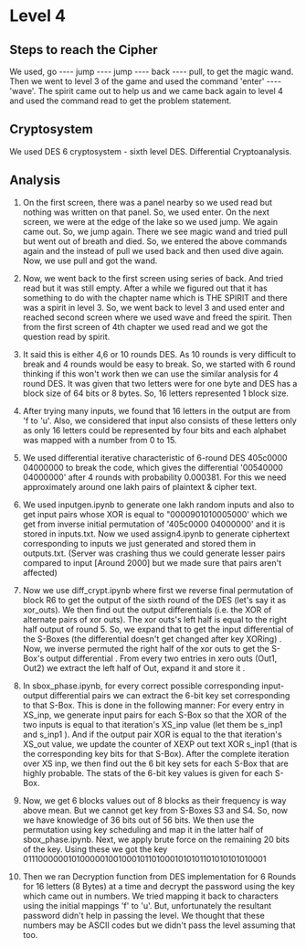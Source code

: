 # Level 4
## Steps to reach the Cipher
We used, go ---- jump ---- jump ---- back ---- pull, to get the magic wand. Then we went to level 3 of the game and used the command 'enter' ---- 'wave'. The spirit came out to help us and we came back again to level 4 and used the command read to get the problem statement.
## Cryptosystem
We used DES 6 cryptosystem - sixth level DES. Differential Cryptoanalysis.
## Analysis
1) On the first screen, there was a panel nearby so we used read but nothing was written on that panel. So, we used enter. On the next screen, we were at the edge of the lake so we used jump. We again came out. So, we jump again. There we see magic wand and tried pull but went out of breath and died. So, we entered the above commands again and the instead of pull we used back and then used dive again. Now, we use pull and got the wand.

2) Now, we went back to the first screen using series of back. And tried read but it was still empty. After a while we figured out that it has something to do with the chapter name which is THE SPIRIT and there was a spirit in level 3.
So, we went back to level 3 and used enter and reached second screen where we used wave and freed the spirit. Then from the first screen of 4th chapter we used read and we got the question read by spirit.

3) It said this is either 4,6 or 10 rounds DES. As 10 rounds is very difficult to break and 4 rounds would be easy to break. So, we started with 6 round thinking if this won't work then we can use the similar analysis for 4 round DES.
It was given that two letters were for one byte and DES has a block size of 64 bits or 8 bytes. So, 16 letters represented 1 block size.

4) After trying many inputs, we found that 16 letters in the output are from 'f to 'u'. Also, we considered that input also consists of these letters only as only 16 letters could be represented by four bits and each alphabet was mapped with a number from 0 to 15.

5) We used differential iterative characteristic of 6-round DES 405c0000 04000000 to break the code, which gives the differential '00540000 04000000' after 4 rounds with probability 0.000381. For this we need approximately around one lakh pairs of plaintext & cipher text.

6) We used inputgen.ipynb to generate one lakh random inputs and also to get input pairs whose XOR is equal to "0000901010005000' which we get from inverse initial permutation of '405c0000 04000000' and it is stored in inputs.txt. Now we used assign4.ipynb to generate ciphertext corresponding to inputs we just generated and stored them in outputs.txt. (Server was crashing thus we could generate lesser pairs compared to input [Around 2000] but we made sure that pairs aren't affected)

7) Now we use diff_crypt.ipynb where first we reverse final permutation of block R6 to get the output of the sixth round of the DES (let's say it as xor_outs). We then find out the output differentials (i.e. the XOR of alternate pairs of xor outs). The xor outs's left half is equal to the right half output of round 5. So, we expand that to get the input differential of the S-Boxes (the differential doesn't get changed after key XORing) . Now, we inverse permuted the right half of the xor outs to get the S-Box's output differential . From every two entries in xero outs (Out1, Out2) we extract the left half of Out, expand it and store it . 

8) In sbox_phase.ipynb, for every correct possible corresponding input-output differential pairs we can extract the 6-bit key set corresponding to that S-Box. This is done in the following manner: For every entry in XS_inp, we generate input pairs for each S-Box so that the XOR of the two inputs is equal to that iteration's XS_inp value (let them be s_inp1 and s_inp1 ). And if the output pair XOR is equal to the that iteration's XS_out value, we update the counter of XEXP out text
XOR s_inp1 (that is the corresponding key bits for that S-Box). After the complete iteration over XS inp, we then find out the 6 bit key sets for each S-Box that are highly probable. The stats of the 6-bit key values is given for each S-Box.

9) Now, we get 6 blocks values out of 8 blocks as their frequency is way above mean. But we cannot get key from S-Boxes S3 and S4. So, now we have knowledge of 36 bits out of 56 bits. We then use the permutation using key scheduling and map it in the latter half of sbox_phase.ipynb. Next, we apply brute force on the remaining 20 bits of the key.
Using these we got the key 01110000001010000010010001011010001010101101010101010001

10) Then we ran Decryption function from DES implementation for 6 Rounds for 16 letters (8 Bytes) at a time and decrypt the password using the key which came out in numbers. We tried mapping it back to characters using the initial mappings 'f' to 'u'. But, unfortunately the resultant password didn't help in passing the level. We thought that these numbers may be ASCII codes but we didn't pass the level assuming that too.
